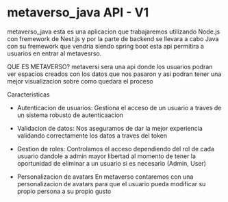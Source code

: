 ﻿# metaverso_java API - V1

 metaverso_java  esta es una aplicacion que trabajaremos utilizando Node.js con fremework de Nest.js y por la parte de backend se llevara a cabo Java con su fremework que vendria siendo spring boot esta api permitira a usuarios en entrar al metavesrso.
 
QUE ES METAVERSO?
metaversi sera una api donde los usuarios podran ver espacios creados con los datos que nos pasaron y asi podran tener una mejor visualizacion sobre como quedara el proceso

Caracteristicas

 * Autenticacion de usuarios: Gestiona el acceso de un usuario a traves de un sistema robusto de autenticaacion

 * Validacion de datos: Nos aseguramos de dar la mejor experiencia validando correctamente los datos a traves del token

 * Gestion de roles: Controlamos el acceso dependiendo del rol de cada usuario dandole a admin mayor libertad al momento de tener la oportunidad de eliminar a un usuario si es necesario (Admin, User)

 * Personalizacion de avatars En metaverso contaremos con una personalizacion de avatars para que el usuario pueda modificar su propio persona a su propio gusto

 
